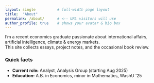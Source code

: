 ```yaml
---
layout: single          # full-width page layout
title:  "About"
permalink: /about/      # <-- URL visitors will use
author_profile: true    # shows your avatar & bio box
---
```


I’m a recent economics graduate passionate about international affairs,
artificial intelligence, climate & energy markets.  
This site collects essays, project notes, and the occasional book review.

### Quick facts  

* **Current role:** Analyst, Analysis Group (starting Aug 2025)  
* **Education:** A.B. in Economics, minor in Mathematics, WashU '25
